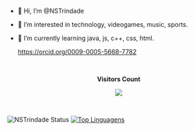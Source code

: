 - 👋 Hi, I’m @NSTrindade
- 👀 I’m interested in technology, videogames, music, sports.
- 🌱 I’m currently learning java, js, c++, css, html.

  https://orcid.org/0009-0005-5668-7782

<div align="center">
<br><p align="centre"><b>Visitors Count</b></p>  
<p align="center"><img align="center" src="https://profile-counter.glitch.me/{NSTrindade}/count.svg" /></p> 
<br>
</div>

![NSTrindade Status](https://github-readme-stats.vercel.app/api?username=nstrindade&show_icons=true)
[![Top Linguagens](https://github-readme-stats.vercel.app/api/top-langs/?username=nstrindade&layout=compact)](https://github.com/anuraghazra/github-readme-stats)


